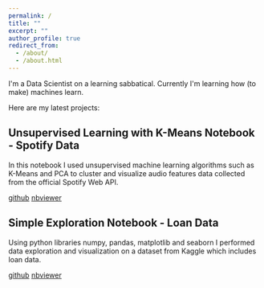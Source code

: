 ```yaml
---
permalink: /
title: ""
excerpt: ""
author_profile: true
redirect_from: 
  - /about/
  - /about.html
---
```


I'm a Data Scientist on a learning sabbatical. Currently I'm learning how (to make) machines learn.

Here are my latest projects:

## Unsupervised Learning with K-Means Notebook - Spotify Data

In this notebook I used unsupervised machine learning algorithms such as K-Means and PCA to cluster and visualize audio features data collected from the official Spotify Web API.

[github](https://github.com/tgel0/tgel0.github.io/blob/master/Notebooks/SpotifyUnsupervised.ipynb) [nbviewer](http://nbviewer.jupyter.org/github/tgel0/tgel0.github.io/blob/master/Notebooks/SpotifyUnsupervised.ipynb)


## Simple Exploration Notebook - Loan Data

Using python libraries numpy, pandas, matplotlib and seaborn I performed data exploration and visualization on a dataset from Kaggle which includes loan data.

[github](https://github.com/tgel0/tgel0.github.io/blob/master/Notebooks/LoanDataNotebook.ipynb) [nbviewer](http://nbviewer.jupyter.org/github/tgel0/tgel0.github.io/blob/master/Notebooks/LoanDataNotebook.ipynb)
